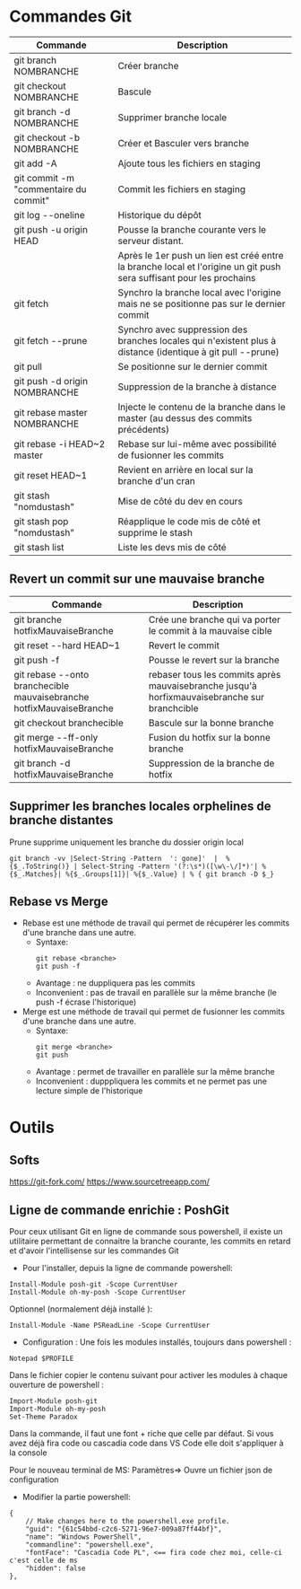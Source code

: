 # Commandes Git

| Commande                              | Description                                                                                                          |
| ------------------------------------- | -------------------------------------------------------------------------------------------------------------------- |
| git branch NOMBRANCHE                 | Créer branche                                                                                                        |
| git checkout NOMBRANCHE               | Bascule                                                                                                              |
| git branch -d NOMBRANCHE              | Supprimer branche locale                                                                                             |
| git checkout -b NOMBRANCHE            | Créer et Basculer vers branche                                                                                       |
| git add -A                            | Ajoute tous les fichiers en staging                                                                                  |
| git commit -m "commentaire du commit" | Commit les fichiers en staging                                                                                       |
| git log --oneline                     | Historique du dépôt                                                                                                  |
| git push -u origin HEAD               | Pousse la branche courante vers le serveur distant.                                                                  |
|                                       | Après le 1er push un lien est créé entre la branche local et l'origine un git push sera suffisant pour les prochains |
| git fetch                             | Synchro la branche local avec l'origine mais ne se positionne pas sur le dernier commit                              |
| git fetch --prune                     | Synchro avec suppression des branches locales qui n'existent plus à distance (identique à git pull --prune)          |
| git pull                              | Se positionne sur le dernier commit                                                                                  |
| git push -d origin NOMBRANCHE         | Suppression de la branche à distance                                                                                 |
| git rebase master NOMBRANCHE          | Injecte le contenu de la branche dans le master (au dessus des commits précédents)                                   |
| git rebase -i HEAD~2 master           | Rebase sur lui-même avec possibilité de fusionner les commits                                                        |
| git reset HEAD~1                      | Revient en arrière en local sur la branche d'un cran                                                                 |
| git stash "nomdustash"                | Mise de côté du dev en cours                                                                                         |
| git stash pop "nomdustash"            | Réapplique le code mis de côté et supprime le stash                                                                  |
| git stash list                        | Liste les devs mis de côté                                                                                           |
## Revert un commit sur une mauvaise branche
| Commande                                                             | Description                                                                                  |
| -------------------------------------------------------------------- | -------------------------------------------------------------------------------------------- |
| git branche hotfixMauvaiseBranche                                    | Crée une branche qui va porter le commit à la mauvaise cible                                 |
| git reset --hard HEAD~1                                              | Revert le commit                                                                             |
| git push -f                                                          | Pousse le revert sur la branche                                                              |
| git rebase --onto branchecible mauvaisebranche hotfixMauvaiseBranche | rebaser tous les commits après mauvaisebranche jusqu'à horfixmauvaisebranche sur branchcible |
| git checkout branchecible                                            | Bascule sur la bonne branche                                                                 |
| git merge --ff-only hotfixMauvaiseBranche                            | Fusion du hotfix sur la bonne branche                                                        |
| git branch -d hotfixMauvaiseBranche                                  | Suppression de la branche de hotfix                                                          |
## Supprimer les branches locales orphelines de branche distantes 
Prune supprime uniquement les branche du dossier origin local
```
git branch -vv |Select-String -Pattern  ': gone]'  |  % {$_.ToString()} | Select-String -Pattern '(?:\s*)([\w\-\/]*)'| % {$_.Matches}| %{$_.Groups[1]}| %{$_.Value} | % { git branch -D $_}
```


## Rebase vs Merge
  * Rebase est une méthode de travail qui permet de récupérer les commits d'une branche dans une autre.
    * Syntaxe:
        ```
        git rebase <branche>
        git push -f
        ```
    * Avantage : ne duppliquera pas les commits
    * Inconvenient : pas de travail en parallèle sur la même branche (le push -f écrase l'historique)
  * Merge est une méthode de travail qui permet de fusionner les commits d'une branche dans une autre.
    * Syntaxe:
        ```
        git merge <branche>
        git push
        ```
    * Avantage : permet de travailler en parallèle sur la même branche
    * Inconvenient : dupppliquera les commits et ne permet pas une lecture simple de l'historique

# Outils
## Softs
https://git-fork.com/
https://www.sourcetreeapp.com/
## Ligne de commande enrichie : PoshGit

Pour ceux utilisant Git en ligne de commande sous powershell, il existe un utilitaire permettant de connaitre la branche courante, les commits en retard et d'avoir l'intellisense sur les commandes Git 

* Pour l'installer, depuis la ligne de commande  powershell:
```
Install-Module posh-git -Scope CurrentUser
Install-Module oh-my-posh -Scope CurrentUser
```
Optionnel (normalement déjà installé ):
```
Install-Module -Name PSReadLine -Scope CurrentUser
```

* Configuration :
Une fois les modules installés, toujours dans powershell :
```
Notepad $PROFILE
```
Dans le fichier copier le contenu suivant pour activer les modules à chaque ouverture de powershell :
```
Import-Module posh-git
Import-Module oh-my-posh
Set-Theme Paradox
```
Dans la commande, il faut une font + riche que celle par défaut.
Si vous avez déjà fira code ou cascadia code dans VS Code elle doit s'appliquer à la console

Pour le nouveau terminal de MS:
Paramètres=> Ouvre un fichier json de configuration
* Modifier la partie powershell:
```
{
    // Make changes here to the powershell.exe profile.
    "guid": "{61c54bbd-c2c6-5271-96e7-009a87ff44bf}",
    "name": "Windows PowerShell",
    "commandline": "powershell.exe",
    "fontFace": "Cascadia Code PL", <== fira code chez moi, celle-ci c'est celle de ms
    "hidden": false
},
```
